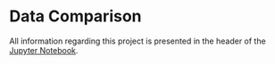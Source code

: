 # Data Comparison
All information regarding this project is presented in the header of the [Jupyter Notebook](DIA_Exercise.ipynb).
